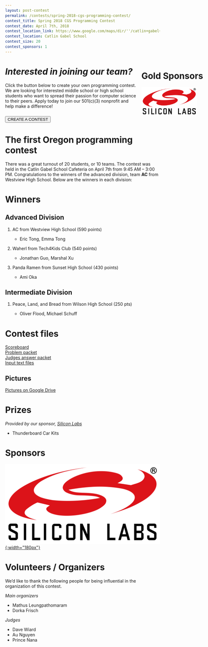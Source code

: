 ```yaml
---
layout: post-contest
permalink: /contests/spring-2018-cgs-programming-contest/
contest_title: Spring 2018 CGS Programming Contest
contest_date: April 7th, 2018
contest_location_link: https://www.google.com/maps/dir/''/catlin+gabel+school/data=!4m5!4m4!1m0!1m2!1m1!1s0x549509433a879379:0x688f19935355949f?sa=X&ved=2ahUKEwj2kdrV45fdAhXfHTQIHUdLBt0Q9RcwE3oECAcQEw
contest_location: Catlin Gabel School
contest_size: 20
contest_sponsors: 1
---
```


<div style="float: right; margin-right: -140px; margin-left: 10px; text-align: center;">
  <h1 style="text-align: left;"><b>Gold Sponsors</b></h1>
  <a href="https://www.silabs.com/"><img src="/assets/images/sponsor_siliconlabs.png" alt="Silicon Labs" style="width: 180px; margin-right: 20px;"></a> <br> 
</div>

# _Interested in joining our team?_

Click the button below to create your own programming contest. We are looking for interested middle school or high school students who want to spread their passion for computer science to their peers. Apply today to join our 501(c)(3) nonprofit and help make a difference!

<a href = "/contests/create"><button class = "contests-header-section-button" style="margin-top:10px">CREATE A CONTEST</button></a>

# The first Oregon programming contest

There was a great turnout of 20 students, or 10 teams. The contest was held in the Catlin Gabel School Cafeteria on April 7th from 9:45 AM – 3:00 PM. Congratulations to the winners of the advanced division, team **AC** from Westview High School. Below are the winners in each division:

# Winners

## Advanced Division

1. AC from Westview High School (590 points)

    - Eric Tong, Emma Tong
2. Waherl from Tech4Kids Club (540 points)

    - Jonathan Guo, Marshal Xu
3. Panda Ramen from Sunset High School (430 points)

    - Ami Oka

## Intermediate Division

1. Peace, Land, and Bread from Wilson High School (250 pts)

    - Oliver Flood, Michael Schuff

# Contest files

[Scoreboard](/assets/docs/spring_2018_cgs/scoreboard.pdf)  
[Problem packet](/assets/docs/spring_2018_cgs/problem_set.pdf)  
[Judges answer packet](/assets/docs/spring_2018_cgs/judges_data.pdf)  
[Input text files](/assets/docs/spring_2018_cgs/inputs_outputs.zip)

## Pictures

[Pictures on Google Drive](https://drive.google.com/open?id=117QXcUUzm0AdszmzsFQt1zKQBQrJcdND)

# Prizes

*Provided by our sponsor, <a href="https://www.silabs.com/">Silicon Labs</a>*

- Thunderboard Car Kits

# Sponsors

[![Silicon Labs](/assets/images/sponsor_siliconlabs.png){:width="180px"}](https://www.silabs.com)

# Volunteers / Organizers

We’d like to thank the following people for being influential in the organization of this contest.

_Main organizers_

- Mathus Leungpathomaram
- Dorka Frisch

_Judges_

- Dave Wiard
- Au Nguyen
- Prince Nana